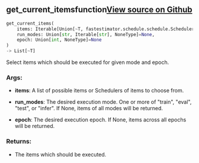 ## get_current_items<span class="tag">function</span><a class="sourcelink" href=https://github.com/fastestimator/fastestimator/blob/r1.1/fastestimator/schedule/schedule.py/#L181-L209>View source on Github</a>
```python
get_current_items(
	items: Iterable[Union[~T, fastestimator.schedule.schedule.Scheduler[~T]]],
	run_modes: Union[str, Iterable[str], NoneType]=None,
	epoch: Union[int, NoneType]=None
)
-> List[~T]
```
Select items which should be executed for given mode and epoch.


<h3>Args:</h3>


* **items**: A list of possible items or Schedulers of items to choose from.

* **run_modes**: The desired execution mode. One or more of "train", "eval", "test", or "infer". If None, items of all modes will be returned.

* **epoch**: The desired execution epoch. If None, items across all epochs will be returned. 

<h3>Returns:</h3>

<ul class="return-block"><li>    The items which should be executed.</li></ul>

